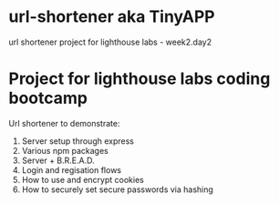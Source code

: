 # url-shortener aka TinyAPP
url shortener project for lighthouse labs - week2.day2

# Project for lighthouse labs coding bootcamp 

Url shortener to demonstrate:
1. Server setup through express
2. Various npm packages
3. Server + B.R.E.A.D.
4. Login and regisation flows
5. How to use and encrypt cookies
6. How to securely set secure passwords via hashing

